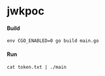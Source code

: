 # jwkpoc

#### Build
```
env CGO_ENABLED=0 go build main.go
```
#### Run
```
cat token.txt | ./main
```
